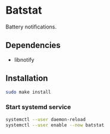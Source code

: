 # Batstat

Battery notifications.

## Dependencies

- libnotify

## Installation

```bash
sudo make install
```

### Start systemd service

```bash
systemctl --user daemon-reload
systemctl --user enable --now batstat
```
